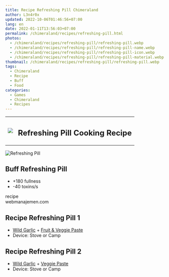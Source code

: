 ```yaml
---
title: Recipe Refreshing Pill Chimeraland
author: L3n4r0x
updated: 2022-10-06T01:46:56+07:00
lang: en
date: 2022-01-11T13:56:03+07:00
permalink: /chimeraland/recipes/refreshing-pill.html
photos:
  - /chimeraland/recipes/refreshing-pill/refreshing-pill.webp
  - /chimeraland/recipes/refreshing-pill/refreshing-pill-name.webp
  - /chimeraland/recipes/refreshing-pill/refreshing-pill-icon.webp
  - /chimeraland/recipes/refreshing-pill/refreshing-pill-material.webp
thumbnail: /chimeraland/recipes/refreshing-pill/refreshing-pill.webp
tags:
  - Chimeraland
  - Recipe
  - Buff
  - Food
categories:
  - Games
  - Chimeraland
  - Recipes
---
```


<section id="bootstrap-wrapper">
  <link
    rel="stylesheet"
    href="https://rawcdn.githack.com/dimaslanjaka/Web-Manajemen/bb6505ea081a75a7c845f65fb9d939276931c82f/css/bootstrap-4.5-wrapper.css"
  />
  <div class="row mb-2">
    <div class="col-md-12 mb-2">
      <table class="table" id="post-info">
        <tbody>
          <tr>
            <td>
              <img
                class="d-inline-block me-2"
                src="/chimeraland/recipes/refreshing-pill/refreshing-pill-icon.webp"
                width="auto"
                height="auto"
              />
            </td>
            <td><h1 class="fs-5">Refreshing Pill Cooking Recipe</h1></td>
          </tr>
        </tbody>
      </table>
    </div>
  </div>
  <div class="card mb-2">
    <div class="row g-0">
      <div class="col-sm-4 position-relative mb-2">
        <img
          src="/chimeraland/recipes/refreshing-pill/refreshing-pill-material.webp"
          class="card-img fit-cover w-100 h-100"
          alt="Refreshing Pill"
          data-fancybox="true"
        />
      </div>
      <div class="col-sm-8 mb-2">
        <div class="card-body">
          <h2 class="card-title fs-5">Buff Refreshing Pill</h2>
          <div class="card-text">
            <ul>
              <li>+180 fullness</li>
              <li>-40 toxins/s</li>
            </ul>
          </div>
          <span class="badge rounded-pill bg-dark text-white">recipe</span>
        </div>
        <div class="card-footer text-end text-muted">webmanajemen.com</div>
      </div>
    </div>
  </div>
  <div class="row mb-2">
    <div class="col-12 col-lg-6 recipe-item mb-2">
      <div class="card">
        <div class="card-body">
          <h2 class="card-title fs-5">Recipe Refreshing Pill 1</h2>
          <div class="card-text">
            <ul>
              <li>
                <a
                  class="text-decoration-none"
                  href="/chimeraland/materials/wild-garlic.html"
                  >Wild Garlic</a
                ><span> + </span
                ><a
                  class="text-decoration-none"
                  href="/chimeraland/recipes/fruit-and-veggie-paste.html"
                  >Fruit &amp; Veggie Paste</a
                >
              </li>
              <li>Device: Stove or Camp</li>
            </ul>
          </div>
        </div>
      </div>
    </div>
    <div class="col-12 col-lg-6 recipe-item mb-2">
      <div class="card">
        <div class="card-body">
          <h2 class="card-title fs-5">Recipe Refreshing Pill 2</h2>
          <div class="card-text">
            <ul>
              <li>
                <a
                  class="text-decoration-none"
                  href="/chimeraland/materials/wild-garlic.html"
                  >Wild Garlic</a
                ><span> + </span
                ><a
                  class="text-decoration-none"
                  href="/chimeraland/recipes/veggie-paste.html"
                  >Veggie Paste</a
                >
              </li>
              <li>Device: Stove or Camp</li>
            </ul>
          </div>
        </div>
      </div>
    </div>
  </div>
</section>